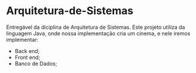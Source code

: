 # Arquitetura-de-Sistemas
Entregável da diciplina de Arquitetura de Sistemas.
Este projeto utiliza da linguagem Java, onde nossa implementação cria um cinema, e nele iremos implementar:
- Back end;
- Front end;
- Banco de Dados; 
